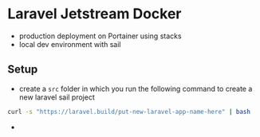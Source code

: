# Laravel Jetstream Docker 

* production deployment on Portainer using stacks
* local dev environment with sail

## Setup

- create a `src` folder in which you run the following command to create a new laravel sail project
```bash
curl -s "https://laravel.build/put-new-laravel-app-name-here" | bash
```

- 
